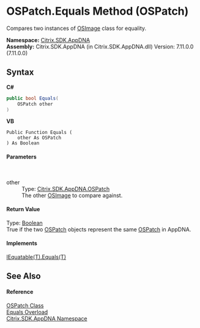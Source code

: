 # OSPatch.Equals Method (OSPatch)
 

Compares two instances of <a href="3392740e-a7b4-99c9-3be9-08c56344708c">OSImage</a> class for equality.

**Namespace:**&nbsp;[Citrix.SDK.AppDNA](index.md)<br />**Assembly:**&nbsp;Citrix.SDK.AppDNA (in Citrix.SDK.AppDNA.dll) Version: 7.11.0.0 (7.11.0.0)

## Syntax

**C#**
```csharp
public bool Equals(
	OSPatch other
)
```

**VB**
```vbnet
Public Function Equals ( 
	other As OSPatch
) As Boolean
```


#### Parameters
&nbsp;<dl><dt>other</dt><dd>Type: <a href="6de88f79-6b85-89ef-f00d-eb14e51bd1af">Citrix.SDK.AppDNA.OSPatch</a><br />The other <a href="3392740e-a7b4-99c9-3be9-08c56344708c">OSImage</a> to compare against.</dd></dl>

#### Return Value
Type: <a href="http://msdn2.microsoft.com/en-us/library/a28wyd50" target="_blank">Boolean</a><br />True if the two <a href="6de88f79-6b85-89ef-f00d-eb14e51bd1af">OSPatch</a> objects represent the same <a href="6de88f79-6b85-89ef-f00d-eb14e51bd1af">OSPatch</a> in AppDNA.

#### Implements
<a href="http://msdn2.microsoft.com/en-us/library/ms131190" target="_blank">IEquatable(T).Equals(T)</a><br />

## See Also


#### Reference
<a href="6de88f79-6b85-89ef-f00d-eb14e51bd1af">OSPatch Class</a><br /><a href="b39b5fd2-040e-9a89-2bbd-52e9a76c3d44">Equals Overload</a><br /><a href="fe2d265b-410b-8b11-1eb4-a790e0b062bf">Citrix.SDK.AppDNA Namespace</a><br />